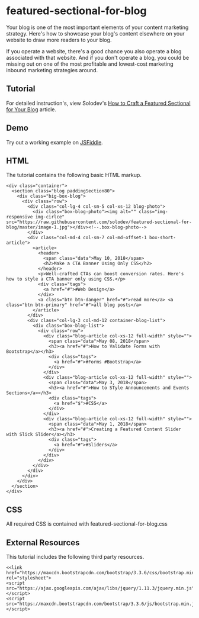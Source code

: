 # featured-sectional-for-blog
Your blog is one of the most important elements of your content marketing strategy. Here's how to showcase your blog's content elsewhere on your website to draw more readers to your blog.

If you operate a website, there's a good chance you also operate a blog associated with that website. And if you don't operate a blog, you could be missing out on one of the most profitable and lowest-cost marketing inbound marketing strategies around. 

## Tutorial		  
For detailed instruction's, view Solodev's [How to Craft a Featured Sectional for Your Blog](https://www.solodev.com/blog/web-design/how-to-craft-a-featured-sectional-for-your-blog.stml) article.
 
## Demo
  		  
Try out a working example on [JSFiddle](https://jsfiddle.net/solodev/yezbejd7/).

## HTML

The tutorial contains the following basic HTML markup.

```
<div class="container">
  <section class="blog paddingSection80">
    <div class="big-box-blog">
      <div class="row">
        <div class="col-lg-4 col-sm-5 col-xs-12 blog-photo">
          <div class="box-blog-photo"><img alt="" class="img-responsive img-cirlce" src="https://raw.githubusercontent.com/solodev/featured-sectional-for-blog/master/image-1.jpg"></div><!--.box-blog-photo-->
        </div>
        <div class="col-md-4 col-sm-7 col-md-offset-1 box-short-article">
          <article>
            <header>
              <span class="data">May 10, 2018</span>
              <h2>Make a CTA Banner Using Only CSS</h2>
            </header>
            <p>Well-crafted CTAs can boost conversion rates. Here's how to style a CTA banner only using CSS.</p>
            <div class="tags">
              <a href="#">#Web Design</a>
            </div>
            <a class="btn btn-danger" href="#">read more</a> <a class="btn btn-primary" href="#">all blog posts</a>
          </article>
        </div>
        <div class="col-lg-3 col-md-12 container-blog-list">
          <div class="box-blog-list">
            <div class="row">
              <div class="blog-article col-xs-12 full-width" style="">
                <span class="data">May 08, 2018</span>
                <h3><a href="#">How to Validate Forms with Bootstrap</a></h3>
                <div class="tags">
                  <a href="#">#Forms #Bootstrap</a>
                </div>
              </div>
              <div class="blog-article col-xs-12 full-width" style="">
                <span class="data">May 3, 2018</span>
                <h3><a href="#">How to STyle Announcements and Events Sections</a></h3>
                <div class="tags">
                  <a href="$">#CSS</a>
                </div>
              </div>
              <div class="blog-article col-xs-12 full-width" style="">
                <span class="data">May 1, 2018</span>
                <h3><a href="#">Creating a Featured Content Slider with Slick Slider</a></h3>
                <div class="tags">
                  <a href="#">#Sliders</a>
                </div>
              </div>
            </div>
          </div>
        </div>
      </div>
    </div>
  </section>
</div>
```

## CSS

All required CSS is contained with featured-sectional-for-blog.css


## External Resources

This tutorial includes the following third party resources.

```
<<link href="https://maxcdn.bootstrapcdn.com/bootstrap/3.3.6/css/bootstrap.min.css" rel="stylesheet">
<script src="https://ajax.googleapis.com/ajax/libs/jquery/1.11.3/jquery.min.js"></script>
<script src="https://maxcdn.bootstrapcdn.com/bootstrap/3.3.6/js/bootstrap.min.js"></script>
```

